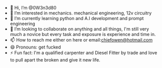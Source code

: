 - 👋 Hi, I’m @0W3n3d80
- 👀 I’m interested in mechanics. mechanical engineering, 12v circuitry 
- 🌱 I’m currently learning python and A.I development and prompt engineering 
- 💞️ I’m looking to collaborate on anything and all things, I'm still very much a novice but every task and exposure is experience and time in. 
- 📫 How to reach me either on here or email:chiefowen@hotmail.com 
- 😄 Pronouns: get fucked 
- ⚡ Fun fact: I'm a qualified carpenter and Diesel Fitter by trade and love to pull apart the broken and give it new life.

<!--
0W3n3d80/0W3n3d80 is a ✨ special ✨ repository because its `README.md` (this file) appears on your GitHub profile.
You can click the Preview link to take a look at your changes.
--->

